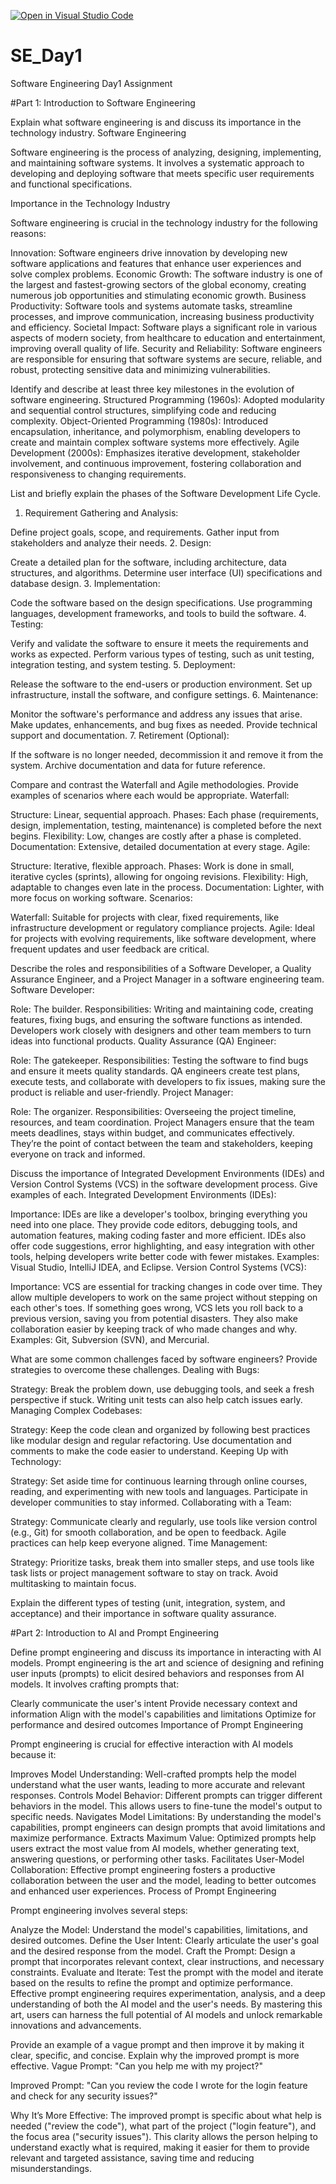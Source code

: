 [![Open in Visual Studio Code](https://classroom.github.com/assets/open-in-vscode-2e0aaae1b6195c2367325f4f02e2d04e9abb55f0b24a779b69b11b9e10269abc.svg)](https://classroom.github.com/online_ide?assignment_repo_id=15575472&assignment_repo_type=AssignmentRepo)
# SE_Day1
Software Engineering Day1 Assignment

#Part 1: Introduction to Software Engineering

Explain what software engineering is and discuss its importance in the technology industry.
Software Engineering

Software engineering is the process of analyzing, designing, implementing, and maintaining software systems. It involves a systematic approach to developing and deploying software that meets specific user requirements and functional specifications.

Importance in the Technology Industry

Software engineering is crucial in the technology industry for the following reasons:

Innovation: Software engineers drive innovation by developing new software applications and features that enhance user experiences and solve complex problems.
Economic Growth: The software industry is one of the largest and fastest-growing sectors of the global economy, creating numerous job opportunities and stimulating economic growth.
Business Productivity: Software tools and systems automate tasks, streamline processes, and improve communication, increasing business productivity and efficiency.
Societal Impact: Software plays a significant role in various aspects of modern society, from healthcare to education and entertainment, improving overall quality of life.
Security and Reliability: Software engineers are responsible for ensuring that software systems are secure, reliable, and robust, protecting sensitive data and minimizing vulnerabilities.


Identify and describe at least three key milestones in the evolution of software engineering.
Structured Programming (1960s): Adopted modularity and sequential control structures, simplifying code and reducing complexity.
Object-Oriented Programming (1980s): Introduced encapsulation, inheritance, and polymorphism, enabling developers to create and maintain complex software systems more effectively.
Agile Development (2000s): Emphasizes iterative development, stakeholder involvement, and continuous improvement, fostering collaboration and responsiveness to changing requirements.

List and briefly explain the phases of the Software Development Life Cycle.
1. Requirement Gathering and Analysis:

Define project goals, scope, and requirements.
Gather input from stakeholders and analyze their needs.
2. Design:

Create a detailed plan for the software, including architecture, data structures, and algorithms.
Determine user interface (UI) specifications and database design.
3. Implementation:

Code the software based on the design specifications.
Use programming languages, development frameworks, and tools to build the software.
4. Testing:

Verify and validate the software to ensure it meets the requirements and works as expected.
Perform various types of testing, such as unit testing, integration testing, and system testing.
5. Deployment:

Release the software to the end-users or production environment.
Set up infrastructure, install the software, and configure settings.
6. Maintenance:

Monitor the software's performance and address any issues that arise.
Make updates, enhancements, and bug fixes as needed.
Provide technical support and documentation.
7. Retirement (Optional):

If the software is no longer needed, decommission it and remove it from the system.
Archive documentation and data for future reference.


Compare and contrast the Waterfall and Agile methodologies. Provide examples of scenarios where each would be appropriate.
Waterfall:

Structure: Linear, sequential approach.
Phases: Each phase (requirements, design, implementation, testing, maintenance) is completed before the next begins.
Flexibility: Low, changes are costly after a phase is completed.
Documentation: Extensive, detailed documentation at every stage.
Agile:

Structure: Iterative, flexible approach.
Phases: Work is done in small, iterative cycles (sprints), allowing for ongoing revisions.
Flexibility: High, adaptable to changes even late in the process.
Documentation: Lighter, with more focus on working software.
Scenarios:

Waterfall: Suitable for projects with clear, fixed requirements, like infrastructure development or regulatory compliance projects.
Agile: Ideal for projects with evolving requirements, like software development, where frequent updates and user feedback are critical.


Describe the roles and responsibilities of a Software Developer, a Quality Assurance Engineer, and a Project Manager in a software engineering team.
Software Developer:

Role: The builder.
Responsibilities: Writing and maintaining code, creating features, fixing bugs, and ensuring the software functions as intended. Developers work closely with designers and other team members to turn ideas into functional products.
Quality Assurance (QA) Engineer:

Role: The gatekeeper.
Responsibilities: Testing the software to find bugs and ensure it meets quality standards. QA engineers create test plans, execute tests, and collaborate with developers to fix issues, making sure the product is reliable and user-friendly.
Project Manager:

Role: The organizer.
Responsibilities: Overseeing the project timeline, resources, and team coordination. Project Managers ensure that the team meets deadlines, stays within budget, and communicates effectively. They’re the point of contact between the team and stakeholders, keeping everyone on track and informed.

Discuss the importance of Integrated Development Environments (IDEs) and Version Control Systems (VCS) in the software development process. Give examples of each.
Integrated Development Environments (IDEs):

Importance: IDEs are like a developer's toolbox, bringing everything you need into one place. They provide code editors, debugging tools, and automation features, making coding faster and more efficient. IDEs also offer code suggestions, error highlighting, and easy integration with other tools, helping developers write better code with fewer mistakes.
Examples: Visual Studio, IntelliJ IDEA, and Eclipse.
Version Control Systems (VCS):

Importance: VCS are essential for tracking changes in code over time. They allow multiple developers to work on the same project without stepping on each other's toes. If something goes wrong, VCS lets you roll back to a previous version, saving you from potential disasters. They also make collaboration easier by keeping track of who made changes and why.
Examples: Git, Subversion (SVN), and Mercurial.


What are some common challenges faced by software engineers? Provide strategies to overcome these challenges.
Dealing with Bugs:

Strategy: Break the problem down, use debugging tools, and seek a fresh perspective if stuck. Writing unit tests can also help catch issues early.
Managing Complex Codebases:

Strategy: Keep the code clean and organized by following best practices like modular design and regular refactoring. Use documentation and comments to make the code easier to understand.
Keeping Up with Technology:

Strategy: Set aside time for continuous learning through online courses, reading, and experimenting with new tools and languages. Participate in developer communities to stay informed.
Collaborating with a Team:

Strategy: Communicate clearly and regularly, use tools like version control (e.g., Git) for smooth collaboration, and be open to feedback. Agile practices can help keep everyone aligned.
Time Management:

Strategy: Prioritize tasks, break them into smaller steps, and use tools like task lists or project management software to stay on track. Avoid multitasking to maintain focus.

Explain the different types of testing (unit, integration, system, and acceptance) and their importance in software quality assurance.


#Part 2: Introduction to AI and Prompt Engineering


Define prompt engineering and discuss its importance in interacting with AI models.
Prompt engineering is the art and science of designing and refining user inputs (prompts) to elicit desired behaviors and responses from AI models. It involves crafting prompts that:

Clearly communicate the user's intent
Provide necessary context and information
Align with the model's capabilities and limitations
Optimize for performance and desired outcomes
Importance of Prompt Engineering

Prompt engineering is crucial for effective interaction with AI models because it:

Improves Model Understanding: Well-crafted prompts help the model understand what the user wants, leading to more accurate and relevant responses.
Controls Model Behavior: Different prompts can trigger different behaviors in the model. This allows users to fine-tune the model's output to specific needs.
Navigates Model Limitations: By understanding the model's capabilities, prompt engineers can design prompts that avoid limitations and maximize performance.
Extracts Maximum Value: Optimized prompts help users extract the most value from AI models, whether generating text, answering questions, or performing other tasks.
Facilitates User-Model Collaboration: Effective prompt engineering fosters a productive collaboration between the user and the model, leading to better outcomes and enhanced user experiences.
Process of Prompt Engineering

Prompt engineering involves several steps:

Analyze the Model: Understand the model's capabilities, limitations, and desired outcomes.
Define the User Intent: Clearly articulate the user's goal and the desired response from the model.
Craft the Prompt: Design a prompt that incorporates relevant context, clear instructions, and necessary constraints.
Evaluate and Iterate: Test the prompt with the model and iterate based on the results to refine the prompt and optimize performance.
Effective prompt engineering requires experimentation, analysis, and a deep understanding of both the AI model and the user's needs. By mastering this art, users can harness the full potential of AI models and unlock remarkable innovations and advancements.

Provide an example of a vague prompt and then improve it by making it clear, specific, and concise. Explain why the improved prompt is more effective.
Vague Prompt:
"Can you help me with my project?"

Improved Prompt:
"Can you review the code I wrote for the login feature and check for any security issues?"

Why It’s More Effective:
The improved prompt is specific about what help is needed ("review the code"), what part of the project ("login feature"), and the focus area ("security issues"). This clarity allows the person helping to understand exactly what is required, making it easier for them to provide relevant and targeted assistance, saving time and reducing misunderstandings.
